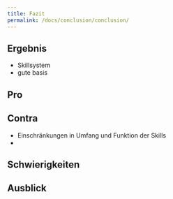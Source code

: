 ```yaml
---
title: Fazit
permalink: /docs/conclusion/conclusion/
---
```




## Ergebnis
- Skillsystem
- gute basis

## Pro
## Contra
- Einschränkungen in Umfang und Funktion der Skills
- 
## Schwierigkeiten
## Ausblick
